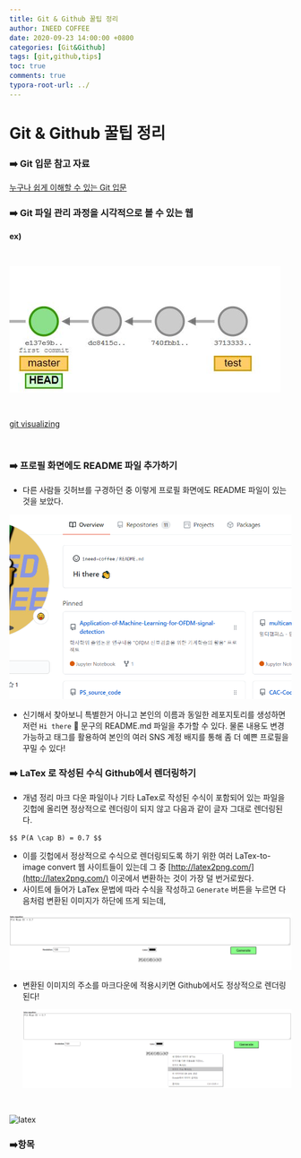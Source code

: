 ```yaml
---
title: Git & Github 꿀팁 정리
author: INEED COFFEE
date: 2020-09-23 14:00:00 +0800
categories: [Git&Github]
tags: [git,github,tips]
toc: true
comments: true
typora-root-url: ../
---
```

# Git & Github 꿀팁 정리

### :arrow_right: Git 입문 참고 자료

[누구나 쉽게 이해할 수 있는 Git 입문](https://backlog.com/git-tutorial/kr/)



### :arrow_right: Git 파일 관리 과정을 시각적으로 볼 수 있는 웹

__ex)__

​	

![ff_merge](/assets/ff_merge.png)

​	

[git visualizing](https://git-school.github.io/visualizing-git/)

​	

### :arrow_right: 프로필 화면에도 README 파일 추가하기

- 다른 사람들 깃허브를 구경하던 중 이렇게 프로필 화면에도 README 파일이 있는 것을 보았다. 

![프로필에 readme](/assets/readme_in_overview.PNG)

- 신기해서 찾아보니 특별한거 아니고 본인의 이름과 동일한 레포지토리를 생성하면 저런 `Hi there` :wave: 문구의 README.md 파일을 추가할 수 있다. 물론 내용도 변경가능하고 태그를 활용하여 본인의 여러 SNS 계정 배지를 통해 좀 더 예쁜 프로필을 꾸밀 수 있다!

  

### :arrow_right: LaTex 로 작성된 수식 Github에서 렌더링하기

- 개념 정리 마크 다운 파일이나 기타 LaTex로 작성된 수식이 포함되어 있는 파일을 깃헙에 올리면 정상적으로 렌더링이 되지 않고 다음과 같이 글자 그대로 렌더링된다. 

```
$$ P(A \cap B) = 0.7 $$
```

- 이를 깃헙에서 정상적으로 수식으로 렌더링되도록 하기 위한 여러 LaTex-to-image convert 웹 사이트들이 있는데 그 중 [http://latex2png.com/](http://latex2png.com/) 이곳에서 변환하는 것이 가장 덜 번거로웠다.
- 사이트에 들어가 LaTex 문법에 따라 수식을 작성하고 `Generate` 버튼을 누르면 다음처럼 변환된 이미지가 하단에 뜨게 되는데,

![latex2img](/assets/latex2img.PNG)

- 변환된 이미지의 주소를 마크다운에 적용시키면 Github에서도 정상적으로 렌더링 된다!

  ![latexlink](/assets/latex2img_link.PNG)
  
  ​		

![latex](http://latex2png.com/pngs/adb18029f45432bb487fb2111615193f.png)

 	

### :arrow_right:항목


